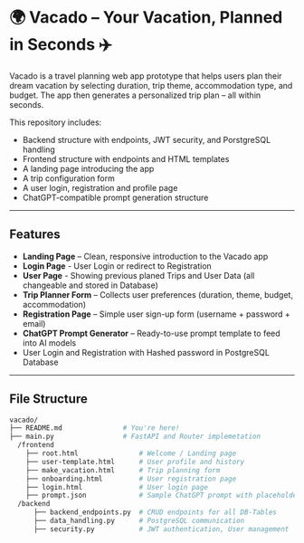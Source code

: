 # 🌍 Vacado – Your Vacation, Planned in Seconds ✈️

Vacado is a travel planning web app prototype that helps users plan their dream vacation by selecting duration, trip theme, accommodation type, and budget. 
The app then generates a personalized trip plan – all within seconds.

This repository includes:
- Backend structure with endpoints, JWT security, and PorstgreSQL handling
- Frontend structure with endpoints and HTML templates
- A landing page introducing the app
- A trip configuration form
- A user login, registration and profile page
- ChatGPT-compatible prompt generation structure

---

##  Features

-  **Landing Page** – Clean, responsive introduction to the Vacado app
-  **Login Page** - User Login or redirect to Registration
-  **User Page** - Showing previous planed Trips and User Data (all changeable and stored in Database)
-  **Trip Planner Form** – Collects user preferences (duration, theme, budget, accommodation)
-  **Registration Page** – Simple user sign-up form (username + password + email)
-  **ChatGPT Prompt Generator** – Ready-to-use prompt template to feed into AI models
-  User Login and Registration with Hashed password in PostgreSQL Database

---

##  File Structure

```bash
vacado/
├── README.md               # You're here!
├── main.py                 # FastAPI and Router implemetation
  /frontend
    ├── root.html               # Welcome / Landing page
    ├── user-template.html      # User profile and history
    ├── make_vacation.html      # Trip planning form
    ├── onboarding.html         # User registration page
    ├── login.html              # User login page
    ├── prompt.json             # Sample ChatGPT prompt with placeholder values
  /backend
      ├── backend_endpoints.py  # CRUD endpoints for all DB-Tables
      ├── data_handling.py      # PostgreSQL communication
      ├── security.py           # JWT authentication, User management




    
